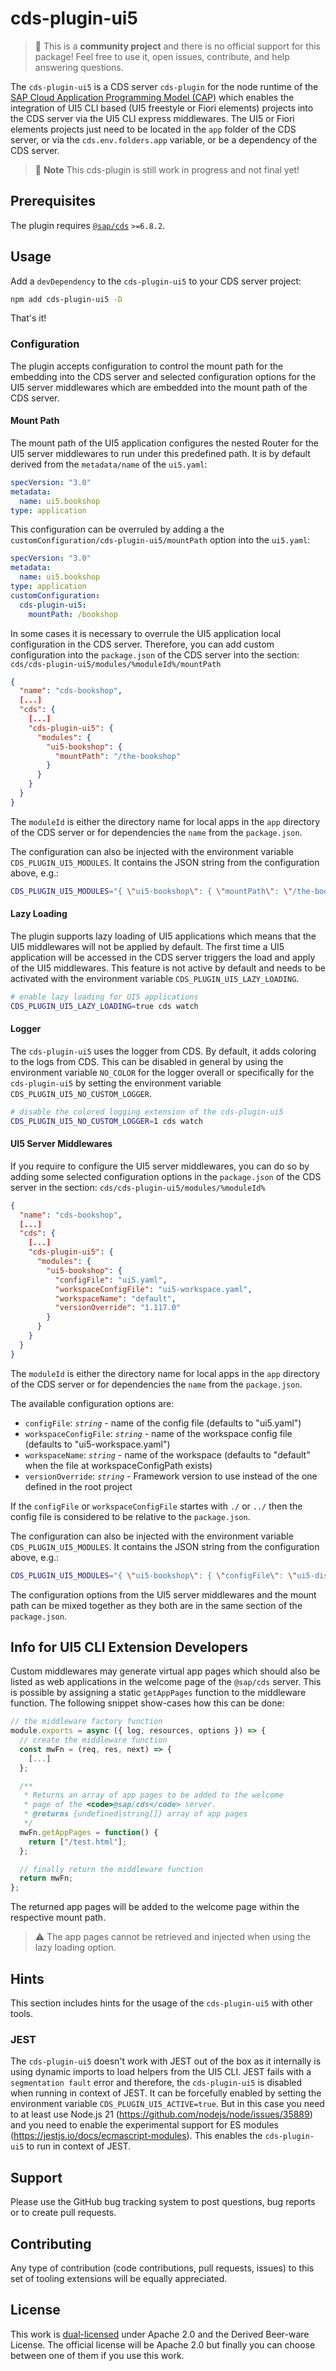 # cds-plugin-ui5

> :wave: This is a **community project** and there is no official support for this package! Feel free to use it, open issues, contribute, and help answering questions.

The `cds-plugin-ui5` is a CDS server `cds-plugin` for the node runtime of the [SAP Cloud Application Programming Model (CAP)](https://cap.cloud.sap/docs/about/) which enables the integration of UI5 CLI based (UI5 freestyle or Fiori elements) projects into the CDS server via the UI5 CLI express middlewares. The UI5 or Fiori elements projects just need to be located in the `app` folder of the CDS server, or via the `cds.env.folders.app` variable, or be a dependency of the CDS server.

> :construction: **Note**
> This cds-plugin is still work in progress and not final yet!

## Prerequisites

The plugin requires [`@sap/cds`](https://www.npmjs.com/package/@sap/cds) `>=6.8.2`.

## Usage

Add a `devDependency` to the `cds-plugin-ui5` to your CDS server project:

```sh
npm add cds-plugin-ui5 -D
```

That's it!

### Configuration

The plugin accepts configuration to control the mount path for the embedding into the CDS server and selected configuration options for the UI5 server middlewares which are embedded into the mount path of the CDS server.

#### Mount Path

The mount path of the UI5 application configures the nested Router for the UI5 server middlewares to run under this predefined path. It is by default derived from the `metadata/name` of the `ui5.yaml`:

```yaml
specVersion: "3.0"
metadata:
  name: ui5.bookshop
type: application
```

This configuration can be overruled by adding a the `customConfiguration/cds-plugin-ui5/mountPath` option into the `ui5.yaml`:

```yaml
specVersion: "3.0"
metadata:
  name: ui5.bookshop
type: application
customConfiguration:
  cds-plugin-ui5:
    mountPath: /bookshop
```

In some cases it is necessary to overrule the UI5 application local configuration in the CDS server. Therefore, you can add custom configuration into the `package.json` of the CDS server into the section: `cds/cds-plugin-ui5/modules/%moduleId%/mountPath`

```json
{
  "name": "cds-bookshop",
  [...]
  "cds": {
    [...]
    "cds-plugin-ui5": {
      "modules": {
        "ui5-bookshop": {
          "mountPath": "/the-bookshop"
        }
      }
    }
  }
}
```

The `moduleId` is either the directory name for local apps in the `app` directory of the CDS server or for dependencies the `name` from the `package.json`.

The configuration can also be injected with the environment variable `CDS_PLUGIN_UI5_MODULES`. It contains the JSON string from the configuration above, e.g.:

```sh
CDS_PLUGIN_UI5_MODULES="{ \"ui5-bookshop\": { \"mountPath\": \"/the-bookshop\" } }" cds-serve
```

#### Lazy Loading

The plugin supports lazy loading of UI5 applications which means that the UI5 middlewares will not be applied by default. The first time a UI5 application will be accessed in the CDS server triggers the load and apply of the UI5 middlewares. This feature is not active by default and needs to be activated with the environment variable `CDS_PLUGIN_UI5_LAZY_LOADING`.

```sh
# enable lazy loading for UI5 applications
CDS_PLUGIN_UI5_LAZY_LOADING=true cds watch
```

#### Logger

The `cds-plugin-ui5` uses the logger from CDS. By default, it adds coloring to the logs from CDS. This can be disabled in general by using the environment variable `NO_COLOR` for the logger overall or specifically for the `cds-plugin-ui5` by setting the environment variable `CDS_PLUGIN_UI5_NO_CUSTOM_LOGGER`.

```sh
# disable the colored logging extension of the cds-plugin-ui5
CDS_PLUGIN_UI5_NO_CUSTOM_LOGGER=1 cds watch
```

#### UI5 Server Middlewares

If you require to configure the UI5 server middlewares, you can do so by adding some selected configuration options in the `package.json` of the CDS server in the section: `cds/cds-plugin-ui5/modules/%moduleId%`

```json
{
  "name": "cds-bookshop",
  [...]
  "cds": {
    [...]
    "cds-plugin-ui5": {
      "modules": {
        "ui5-bookshop": {
          "configFile": "ui5.yaml",
          "workspaceConfigFile": "ui5-workspace.yaml",
          "workspaceName": "default",
          "versionOverride": "1.117.0"
        }
      }
    }
  }
}
```

The `moduleId` is either the directory name for local apps in the `app` directory of the CDS server or for dependencies the `name` from the `package.json`.

The available configuration options are:

* `configFile`: *`string`* - name of the config file (defaults to "ui5.yaml")
* `workspaceConfigFile`: *`string`* - name of the workspace config file (defaults to "ui5-workspace.yaml")
* `workspaceName`: *`string`* - name of the workspace (defaults to "default" when the file at workspaceConfigPath exists)
* `versionOverride`: *`string`* - Framework version to use instead of the one defined in the root project

If the `configFile` or `workspaceConfigFile` startes with `./` or `../` then the config file is considered to be relative to the `package.json`.

The configuration can also be injected with the environment variable `CDS_PLUGIN_UI5_MODULES`. It contains the JSON string from the configuration above, e.g.:

```sh
CDS_PLUGIN_UI5_MODULES="{ \"ui5-bookshop\": { \"configFile\": \"ui5-dist.yaml\" } }" cds-serve
```

The configuration options from the UI5 server middlewares and the mount path can be mixed together as they both are in the same section of the `package.json`.

## Info for UI5 CLI Extension Developers

Custom middlewares may generate virtual app pages which should also be listed as web applications in the welcome page of the `@sap/cds` server. This is possible by assigning a static `getAppPages` function to the middleware function. The following snippet show-cases how this can be done:

```js
// the middleware factory function
module.exports = async ({ log, resources, options }) => {
  // create the middleware function
  const mwFn = (req, res, next) => {
    [...]
  };

  /**
   * Returns an array of app pages to be added to the welcome
   * page of the <code>@sap/cds</code> server.
   * @returns {undefined|string[]} array of app pages
   */
  mwFn.getAppPages = function() {
    return ["/test.html"];
  };

  // finally return the middleware function
  return mwFn;
};
```

The returned app pages will be added to the welcome page within the respective mount path.

> :warning: The app pages cannot be retrieved and injected when using the lazy loading option.

## Hints

This section includes hints for the usage of the `cds-plugin-ui5` with other tools.

### JEST

The `cds-plugin-ui5` doesn't work with JEST out of the box as it internally is using dynamic imports to load helpers from the UI5 CLI. JEST fails with a `segmentation fault` error and therefore, the `cds-plugin-ui5` is disabled when running in context of JEST. It can be forcefully enabled by setting the environment variable `CDS_PLUGIN_UI5_ACTIVE=true`. But in this case you need to at least use Node.js 21 (https://github.com/nodejs/node/issues/35889) and you need to enable the experimental support for ES modules (https://jestjs.io/docs/ecmascript-modules). This enables the `cds-plugin-ui5` to run in context of JEST.

## Support

Please use the GitHub bug tracking system to post questions, bug reports or to create pull requests.

## Contributing

Any type of contribution (code contributions, pull requests, issues) to this set of tooling extensions will be equally appreciated.

## License

This work is [dual-licensed](../../LICENSE) under Apache 2.0 and the Derived Beer-ware License. The official license will be Apache 2.0 but finally you can choose between one of them if you use this work.
